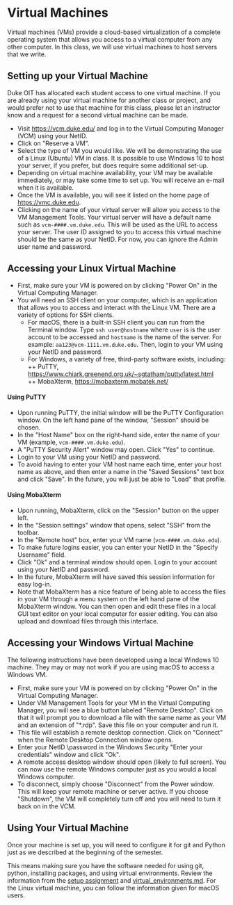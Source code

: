 # Virtual Machines
Virtual machines (VMs) provide a cloud-based virtualization of a complete 
operating system that allows you access to a virtual computer from any other 
computer.  In this class, we will use virtual machines to host servers that we 
write.

## Setting up your Virtual Machine
Duke OIT has allocated each student access to one virtual machine.  If you
are already using your virtual machine for another class or project, and would
prefer not to use that machine for this class, please let an instructor know
and a request for a second virtual machine can be made.

* Visit https://vcm.duke.edu/ and log in to the Virtual Computing Manager (VCM)
using your NetID.
* Click on "Reserve a VM".
* Select the type of VM you would like.  We will be demonstrating the use of 
a Linux (Ubuntu) VM in class.  It is possible to use Windows 10 to host your
server, if you prefer, but does require some additional set-up.
* Depending on virtual machine availability, your VM may be available
immediately, or may take some time to set up.  You will receive an e-mail when
it is available.
* Once the VM is available, you will see it listed on the home page of 
<https://vmc.duke.edu>.  
* Clicking on the name of your virtual server will allow you access to the VM
Management Tools.  Your virtual server will have a default name such as 
`vcm-####.vm.duke.edu`.  This will be used as the URL to access your server.
The user ID assigned to you to access this virtual machine should be the same
as your NetID.  For now, you can ignore the Admin user name and password.

## Accessing your Linux Virtual Machine
* First, make sure your VM is powered on by clicking "Power On" in the Virtual 
Computing Manager.
* You will need an SSH client on your computer, which is an application that
allows you to access and interact with the Linux VM.  There are a variety of
options for SSH clients.  
  + For macOS, there is a built-in SSH client you can run from the Terminal 
  window.  Type `ssh user@hostname` where `user` is is the user account to
  be accessed and `hostname` is the name of the server.  For example:
  `aa123@vcm-1111.vm.duke.edu`.  Then, login to your VM using your NetID and
  password.
  + For Windows, a variety of free, third-party software exists, including:  
    ++ PuTTY, <https://www.chiark.greenend.org.uk/~sgtatham/putty/latest.html>  
    ++ MobaXterm, <https://mobaxterm.mobatek.net/>
    
#### Using PuTTY
*  Upon running PuTTY, the initial window will be the PuTTY Configuration 
window.  On the left hand pane of the window, "Session" should be chosen.
*  In the "Host Name" box on the right-hand side, enter the name of your 
VM (example, `vcm-####.vm.duke.edu`).
* A "PuTTY Security Alert" window may open.  Click "Yes" to continue.
* Login to your VM using your NetID and password.
* To avoid having to enter your VM host name each time, enter your host name as
above, and then enter a name in the "Saved Sessions" text box and click "Save".
In the future, you will just be able to "Load" that profile.

#### Using MobaXterm
*  Upon running, MobaXterm, click on the "Session" button on the upper left.
*  In the "Session settings" window that opens, select "SSH" from the toolbar.  
*  In the "Remote host" box, enter your VM name (`vcm-####.vm.duke.edu`).
*  To make future logins easier, you can enter your NetID in the "Specify 
Username" field.  
*  Click "Ok" and a terminal window should open.  Login to your account
using your NetID and password.  
*  In the future, MobaXterm will have saved this session information for easy
log-in.
* Note that MobaXterm has a nice feature of being able to access the files
in your VM through a menu system on the left hand pane of the MobaXterm
window.  You can then open and edit these files in a local GUI text editor
on your local computer for easier editing.  You can also upload and download
files through this interface.

## Accessing your Windows Virtual Machine
The following instructions have been developed using a local Windows 10 machine.
They may or may not work if you are using macOS to access a Windows VM.
* First, make sure your VM is powered on by clicking "Power On" in the Virtual 
Computing Manager.
* Under VM Management Tools for your VM in the Virtual Computing Manager, you
will see a blue button labeled "Remote Desktop".  Click on that it will 
prompt you to download a file with the same name as your VM and an extension of
"*.rdp".  Save this file on your computer and run it.  
* This file will establish a remote desktop connection.  Click on "Connect"
when the Remote Desktop Connection window opens.  
* Enter your NetID \password in the Windows Security "Enter your 
credentials" window and click "Ok".
* A remote access desktop window should open (likely to full screen).  You can
now use the remote Windows computer just as you would a local Windows computer.
* To disconnect, simply choose "Disconnect" from the Power window.  This will
keep your remote machine or server active.  If you choose "Shutdown", the VM
will completely turn off and you will need to turn it back on in the VCM.  

## Using Your Virtual Machine
Once your machine is set up, you will need to configure it for git and Python
just as we described at the beginning of the semester.  

This means making sure you have the 
software needed for using git, python, installing packages, and using virtual 
environments.  Review the information from the 
[setup assignment](/Assignments/01_tool_setup_git_intro.md) and
[virtual_environments.md](/Resources/virtual_environments.md).  For the Linux 
virtual machine, you can follow the information given for macOS users.
